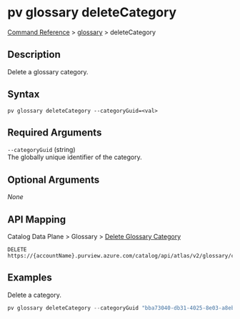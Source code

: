 # pv glossary deleteCategory
[Command Reference](../../../README.md#command-reference) > [glossary](./main.md) > deleteCategory

## Description
Delete a glossary category.

## Syntax
```
pv glossary deleteCategory --categoryGuid=<val>
```

## Required Arguments
`--categoryGuid` (string)  
The globally unique identifier of the category.

## Optional Arguments
*None*

## API Mapping
Catalog Data Plane > Glossary > [Delete Glossary Category](https://docs.microsoft.com/en-us/rest/api/purview/catalogdataplane/glossary/delete-glossary-category)
```
DELETE https://{accountName}.purview.azure.com/catalog/api/atlas/v2/glossary/category/{categoryGuid}
```

## Examples
Delete a category.
```powershell
pv glossary deleteCategory --categoryGuid "bba73040-db31-4025-8e03-a8eb27fc0822"
```